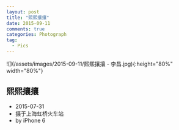 ```yaml
---
layout: post
title: "熙熙攘攘"
date: 2015-09-11
comments: true
categories: Photograph
tag: 
  - Pics
---
```


![](/assets/images/2015-09-11/熙熙攘攘 - 李昌.jpg){:height="80%" width="80%"}

## 熙熙攘攘

- 2015-07-31
- 摄于上海虹桥火车站
- by iPhone 6